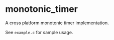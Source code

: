monotonic_timer
===============

A cross platform monotonic timer implementation.

See `example.c` for sample usage.
